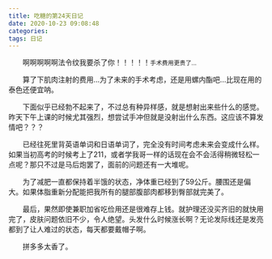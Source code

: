 ```yaml
---
title: 吃糖的第24天日记
date: 2020-10-23 09:08:48
categories:
tags: 日记
---
```

&emsp;&emsp;啊啊啊啊啊法令纹我要杀了你！！！！！<small>手术费用更贵了...</small>

&emsp;&emsp;算了下肌肉注射的费用...为了未来的手术考虑，还是用螺内酯吧...比现在用的泰色还便宜呐。

<!-- more -->

&emsp;&emsp;下面似乎已经勃不起来了，不过总有种异样感，就是想射出来些什么的感觉。昨天下午上课的时候尤其强烈，想尝试手冲但就是没射出什么东西。这应该不算发情吧？？？

&emsp;&emsp;已经往死里背英语单词和日语单词了，完全没有时间考虑未来会变成什么样。如果当初高考的时候考上了211，或者学我哥一样的话现在会不会活得稍微轻松一点呢？那只不过是马后炮罢了，面前的问题还有一大堆呢。

&emsp;&emsp;为了减肥一直都保持着半饿的状态，净体重已经到了59公斤。腰围还是偏大。如果体脂重新分配能把我所有的腿部腹部肉都移到臀部就完美了。

&emsp;&emsp;最后，果然即使兼职加省吃俭用还是很难存上钱。就护理还没买齐旧的就快用完了，皮肤问题依旧不少，令人绝望。头发什么时候涨长啊？无论发际线还是发亮都到了让人难过的状态，每天都要戴帽子啊。

&emsp;&emsp;拼多多太香了。